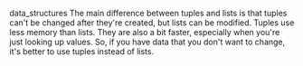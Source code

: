 data_structures
The main difference between tuples and lists is that tuples can't be changed after they're created, but lists can be modified. Tuples use less memory than lists. They are also a bit faster, especially when you're just looking up values. So, if you have data that you don't want to change, it's better to use tuples instead of lists.


